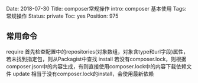 Date: 2018-07-30
Title: composer常规操作
intro: composer 基本使用
Tags: 常规操作
Status: private
Toc: yes
Position: 975

## 常用命令
require 首先检查配置中的repositories(对象数组，对象含type和url字段)属性，若未找到指定包，则从Packagist中查找
install 若没有composer.lock，则根据composer.json中的内容生成，有则直接使用composer.lock中的内容下载依赖文件
update 相当于没有composer.lock的install，会使用最新依赖
